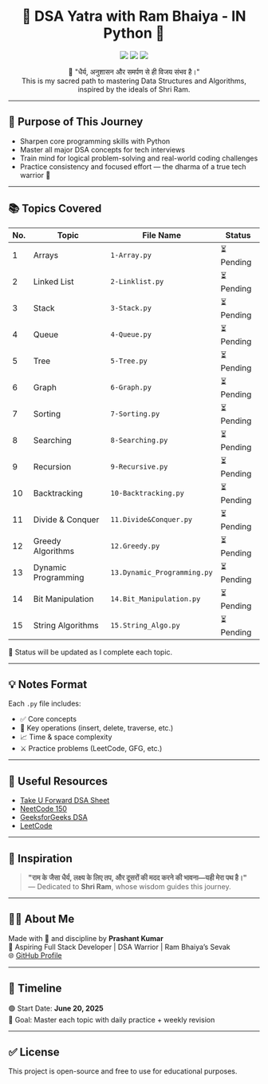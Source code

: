<h1 align="center">🚀 DSA Yatra with Ram Bhaiya - IN Python 🚀</h1>

<p align="center">
  <img src="https://img.shields.io/badge/Language-Python-blue?style=flat-square" />
  <img src="https://img.shields.io/badge/Status-In%20Progress-yellow?style=flat-square" />
  <img src="https://img.shields.io/badge/DSA%20Journey-Inspired%20by%20Shri%20Ram%20💙-green?style=flat-square" />
</p>

<p align="center">
🌿 "धैर्य, अनुशासन और समर्पण से ही विजय संभव है।" <br/>
This is my sacred path to mastering Data Structures and Algorithms, inspired by the ideals of Shri Ram.
</p>

---

## 🧠 Purpose of This Journey

- Sharpen core programming skills with Python
- Master all major DSA concepts for tech interviews
- Train mind for logical problem-solving and real-world coding challenges
- Practice consistency and focused effort — the dharma of a true tech warrior 💪

---

## 📚 Topics Covered

| No. | Topic                | File Name               | Status     |
|-----|----------------------|--------------------------|------------|
| 1   | Arrays               | `1-Array.py`             | ⏳ Pending |
| 2   | Linked List          | `2-Linklist.py`          | ⏳ Pending |
| 3   | Stack                | `3-Stack.py`             | ⏳ Pending |
| 4   | Queue                | `4-Queue.py`             | ⏳ Pending |
| 5   | Tree                 | `5-Tree.py`              | ⏳ Pending |
| 6   | Graph                | `6-Graph.py`             | ⏳ Pending |
| 7   | Sorting              | `7-Sorting.py`           | ⏳ Pending |
| 8   | Searching            | `8-Searching.py`         | ⏳ Pending |
| 9   | Recursion            | `9-Recursive.py`         | ⏳ Pending |
| 10  | Backtracking         | `10-Backtracking.py`     | ⏳ Pending |
| 11  | Divide & Conquer    | `11.Divide&Conquer.py`   | ⏳ Pending |
| 12  | Greedy Algorithms    | `12.Greedy.py`           | ⏳ Pending |
| 13  | Dynamic Programming  | `13.Dynamic_Programming.py` | ⏳ Pending |
| 14  | Bit Manipulation     | `14.Bit_Manipulation.py` | ⏳ Pending |
| 15  | String Algorithms    | `15.String_Algo.py`      | ⏳ Pending |

📝 Status will be updated as I complete each topic.

---

## 💡 Notes Format

Each `.py` file includes:

- ✅ Core concepts
- 🧪 Key operations (insert, delete, traverse, etc.)
- 📈 Time & space complexity
- ⚔️ Practice problems (LeetCode, GFG, etc.)

---

## 🔗 Useful Resources

- [Take U Forward DSA Sheet](https://takeuforward.org/interviews/strivers-sde-sheet-top-coding-interview-problems/)
- [NeetCode 150](https://neetcode.io/)
- [GeeksforGeeks DSA](https://www.geeksforgeeks.org/data-structures/)
- [LeetCode](https://leetcode.com/)

---

## 🙏 Inspiration

> **"राम के जैसा धैर्य, लक्ष्य के लिए तप, और दूसरों की मदद करने की भावना—यही मेरा पथ है।"**  
> — Dedicated to **Shri Ram**, whose wisdom guides this journey.

---

## 🧑‍💻 About Me

Made with 💙 and discipline by **Prashant Kumar**  
📍 Aspiring Full Stack Developer | DSA Warrior | Ram Bhaiya’s Sevak  
🌐 [GitHub Profile](https://github.com/PrashantSHIV)

---

## 📅 Timeline

🟢 Start Date: **June 20, 2025**  
🎯 Goal: Master each topic with daily practice + weekly revision

---

## ✅ License

This project is open-source and free to use for educational purposes.


